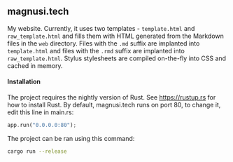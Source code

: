 ## magnusi.tech
My website. Currently, it uses two templates - `template.html` and `raw_template.html` and fills them with HTML
generated from the Markdown files in the `web` directory. Files with the `.md` suffix are implanted into `template.html`
and files with the `.rmd` suffix are implanted into `raw_template.html`. Stylus stylesheets are compiled on-the-fly
into CSS and cached in memory.

#### Installation
The project requires the nightly version of Rust. See <https://rustup.rs> for how to install Rust.
By default, magnusi.tech runs on port 80, to change it, edit this line in main.rs:

```rust
app.run("0.0.0.0:80");
```

The project can be ran using this command:
```bash
cargo run --release
```
